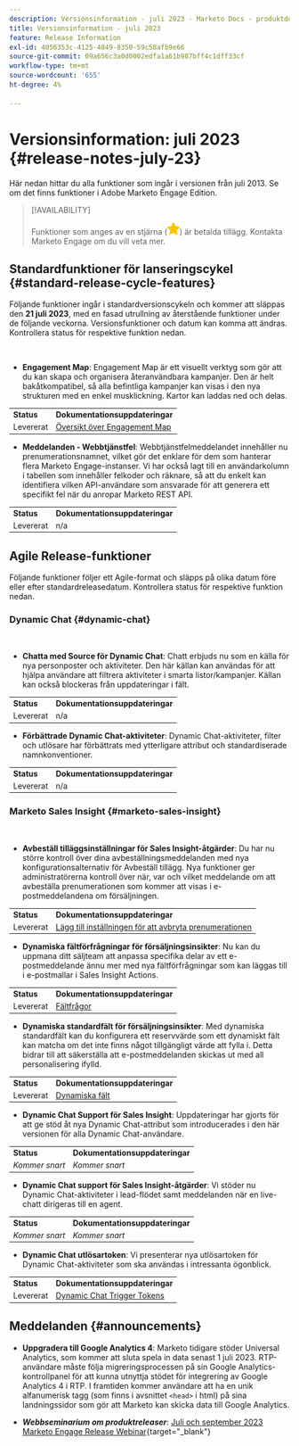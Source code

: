 ```yaml
---
description: Versionsinformation - juli 2023 - Marketo Docs - produktdokumentation
title: Versionsinformation - juli 2023
feature: Release Information
exl-id: 4056353c-4125-4849-8350-59c58afb9e66
source-git-commit: 09a656c3a0d0002edfa1a61b987bff4c1dff33cf
workflow-type: tm+mt
source-wordcount: '655'
ht-degree: 4%

---
```


# Versionsinformation: juli 2023 {#release-notes-july-23}

Här nedan hittar du alla funktioner som ingår i versionen från juli 2013. Se om det finns funktioner i Adobe Marketo Engage Edition.

>[!AVAILABILITY]
>
>Funktioner som anges av en stjärna (![stjärna](assets/yellow-star.png)) är betalda tillägg. Kontakta Marketo Engage om du vill veta mer.

## Standardfunktioner för lanseringscykel {#standard-release-cycle-features}

Följande funktioner ingår i standardversionscykeln och kommer att släppas den **21 juli 2023**, med en fasad utrullning av återstående funktioner under de följande veckorna. Versionsfunktioner och datum kan komma att ändras. Kontrollera status för respektive funktion nedan.

</br>

* **Engagement Map**: Engagement Map är ett visuellt verktyg som gör att du kan skapa och organisera återanvändbara kampanjer. Den är helt bakåtkompatibel, så alla befintliga kampanjer kan visas i den nya strukturen med en enkel musklickning. Kartor kan laddas ned och delas.

<table>
  <tr>
   <td><b>Status</b></td>
   <td><b>Dokumentationsuppdateringar</b></td>
  </tr>
  <tr>
   <td>Levererat</td>
   <td><a href="/help/marketo/product-docs/core-marketo-concepts/engagement-map/engagement-map-overview.md" target="_blank">Översikt över Engagement Map</a></td>
  </tr>
  </tbody>
</table>

* **Meddelanden - Webbtjänstfel**: Webbtjänstfelmeddelandet innehåller nu prenumerationsnamnet, vilket gör det enklare för dem som hanterar flera Marketo Engage-instanser. Vi har också lagt till en användarkolumn i tabellen som innehåller felkoder och räknare, så att du enkelt kan identifiera vilken API-användare som ansvarade för att generera ett specifikt fel när du anropar Marketo REST API.

<table>
  <tr>
   <td><b>Status</b></td>
   <td><b>Dokumentationsuppdateringar</b></td>
  </tr>
  <tr>
   <td>Levererat</td>
   <td>n/a</td>
  </tr>
  </tbody>
</table>

## Agile Release-funktioner

Följande funktioner följer ett Agile-format och släpps på olika datum före eller efter standardreleasedatum. Kontrollera status för respektive funktion nedan.

### Dynamic Chat {#dynamic-chat}

</br>

* **Chatta med Source för Dynamic Chat**: Chatt erbjuds nu som en källa för nya personposter och aktiviteter. Den här källan kan användas för att hjälpa användare att filtrera aktiviteter i smarta listor/kampanjer. Källan kan också blockeras från uppdateringar i fält.

<table>
  <tr>
   <td><b>Status</b></td>
   <td><b>Dokumentationsuppdateringar</b></td>
  </tr>
  <tr>
   <td>Levererat</td>
   <td>n/a</td>
  </tr>
  </tbody>
</table>

* **Förbättrade Dynamic Chat-aktiviteter**: Dynamic Chat-aktiviteter, filter och utlösare har förbättrats med ytterligare attribut och standardiserade namnkonventioner.

<table>
  <tr>
   <td><b>Status</b></td>
   <td><b>Dokumentationsuppdateringar</b></td>
  </tr>
  <tr>
   <td>Levererat</td>
   <td>n/a</td>
  </tr>
  </tbody>
</table>

### Marketo Sales Insight {#marketo-sales-insight}

</br>

* **Avbeställ tilläggsinställningar för Sales Insight-åtgärder**: Du har nu större kontroll över dina avbeställningsmeddelanden med nya konfigurationsalternativ för Avbeställ tillägg. Nya funktioner ger administratörerna kontroll över när, var och vilket meddelande om att avbeställa prenumerationen som kommer att visas i e-postmeddelandena om försäljningen.

<table>
  <tr>
   <td><b>Status</b></td>
   <td><b>Dokumentationsuppdateringar</b></td>
  </tr>
  <tr>
   <td>Levererat</td>
   <td><a href="/help/marketo/product-docs/marketo-sales-insight/actions/email/unsubscribes/auto-append-unsubscribe-message-setting.md" target="_blank">Lägg till inställningen för att avbryta prenumerationen</a></td>
  </tr>
  </tbody>
</table>

* **Dynamiska fältförfrågningar för försäljningsinsikter**: Nu kan du uppmana ditt säljteam att anpassa specifika delar av ett e-postmeddelande ännu mer med nya fältförfrågningar som kan läggas till i e-postmallar i Sales Insight Actions.

<table>
  <tr>
   <td><b>Status</b></td>
   <td><b>Dokumentationsuppdateringar</b></td>
  </tr>
  <tr>
   <td>Levererat</td>
   <td><a href="/help/marketo/product-docs/marketo-sales-insight/actions/templates/field-prompts.md" target="_blank">Fältfrågor</a></td>
  </tr>
  </tbody>
</table>

* **Dynamiska standardfält för försäljningsinsikter**: Med dynamiska standardfält kan du konfigurera ett reservvärde som ett dynamiskt fält kan matcha om det inte finns något tillgängligt värde att fylla i. Detta bidrar till att säkerställa att e-postmeddelanden skickas ut med all personalisering ifylld.

<table>
  <tr>
   <td><b>Status</b></td>
   <td><b>Dokumentationsuppdateringar</b></td>
  </tr>
  <tr>
   <td>Levererat</td>
   <td><a href="/help/marketo/product-docs/marketo-sales-insight/actions/templates/dynamic-fields.md" target="_blank">Dynamiska fält</a></td>
  </tr>
  </tbody>
</table>

* **Dynamic Chat Support för Sales Insight**: Uppdateringar har gjorts för att ge stöd åt nya Dynamic Chat-attribut som introducerades i den här versionen för alla Dynamic Chat-användare.

<table>
  <tr>
   <td><b>Status</b></td>
   <td><b>Dokumentationsuppdateringar</b></td>
  </tr>
  <tr>
   <td><i>Kommer snart</i></td>
   <td><i>Kommer snart</i></td>
  </tr>
  </tbody>
</table>

* **Dynamic Chat support för Sales Insight-åtgärder**: Vi stöder nu Dynamic Chat-aktiviteter i lead-flödet samt meddelanden när en live-chatt dirigeras till en agent.

<table>
  <tr>
   <td><b>Status</b></td>
   <td><b>Dokumentationsuppdateringar</b></td>
  </tr>
  <tr>
   <td><i>Kommer snart</i></td>
   <td><i>Kommer snart</i></td>
  </tr>
  </tbody>
</table>

* **Dynamic Chat utlösartoken**: Vi presenterar nya utlösartoken för Dynamic Chat-aktiviteter som ska användas i intressanta ögonblick.

<table>
  <tr>
   <td><b>Status</b></td>
   <td><b>Dokumentationsuppdateringar</b></td>
  </tr>
  <tr>
   <td>Levererat</td>
   <td><a href="/help/marketo/product-docs/marketo-sales-insight/msi-for-salesforce/features/tabs-in-the-msi-panel/interesting-moments/trigger-tokens-for-interesting-moments.md" target="_blank">Dynamic Chat Trigger Tokens</a></td>
  </tr>
  </tbody>
</table>

## Meddelanden {#announcements}

* **Uppgradera till Google Analytics 4**: Marketo tidigare stöder Universal Analytics, som kommer att sluta spela in data senast 1 juli 2023. RTP-användare måste följa migreringsprocessen på sin Google Analytics-kontrollpanel för att kunna utnyttja stödet för integrering av Google Analytics 4 i RTP. I framtiden kommer användare att ha en unik alfanumerisk tagg (som finns i avsnittet `<head>` i html) på sina landningssidor som gör att Marketo kan skicka data till Google Analytics.

* **_Webbseminarium om produktreleaser_**: [Juli och september 2023 Marketo Engage Release Webinar](https://engage.marketo.com/2023_July_September_Release_Webinar_OnDemandPage.html){target="_blank"}
